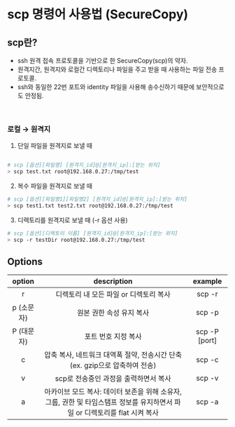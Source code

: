 # scp 명령어 사용법 (SecureCopy)

## scp란?
- ssh 원격 접속 프로토콜을 기반으로 한 SecureCopy(scp)의 약자. <br/>
- 원격지간, 원격지와 로컬간 디렉토리나 파일을 주고 받을 때 사용하는 파일 전송 프로토콜. <br/>
- ssh와 동일한 22번 포트와 identity 파일을 사용해 송수신하기 때문에 보안적으로도 안정됨.

<br/>

### 로컬 → 원격지
1. 단일 파일을 원격지로 보낼 때

```bash

# scp [옵션][파일명] [원격지_id]@[원격지_ip]:[받는 위치]
> scp test.txt root@192.168.0.27:/tmp/test

```

2. 복수 파일을 원격지로 보낼 때

```bash
# scp [옵션][파일명1][파일명2] [원격지_id]@[원격지_ip]:[받는 위치]
> scp test1.txt test2.txt root@192.168.0.27:/tmp/test
```

3. 디렉토리를 원격지로 보낼 때 (-r 옵션 사용)

```bash
# scp [옵션][디렉토리 이름] [원격지_id]@[원격지_ip]:[받는 위치]
> scp -r testDir root@192.168.0.27:/tmp/test
```

## Options
| option | description |    example    |
|:------:|:-----------:|:-------------:|
| r | 디렉토리 내 모든 파일 or 디렉토리 복사 | scp -r |
| p (소문자) | 원본 권한 속성 유지 복사 | scp -p |
| P (대문자) | 포트 번호 지정 복사 | scp -P [port] |
| c | 압축 복사, 네트워크 대역폭 절약, 전송시간 단축 (ex. gzip으로 압축하여 전송) | scp -c |
| v | scp로 전송중인 과정을 출력하면서 복사 | scp -v |
| a | 아카이브 모드 복사: 데이터 보존을 위해 소유자, 그룹, 권한 및 타임스탬프 정보를 유지하면서 파일 or 디렉토리를 flat 시켜 복사 | scp -a |
